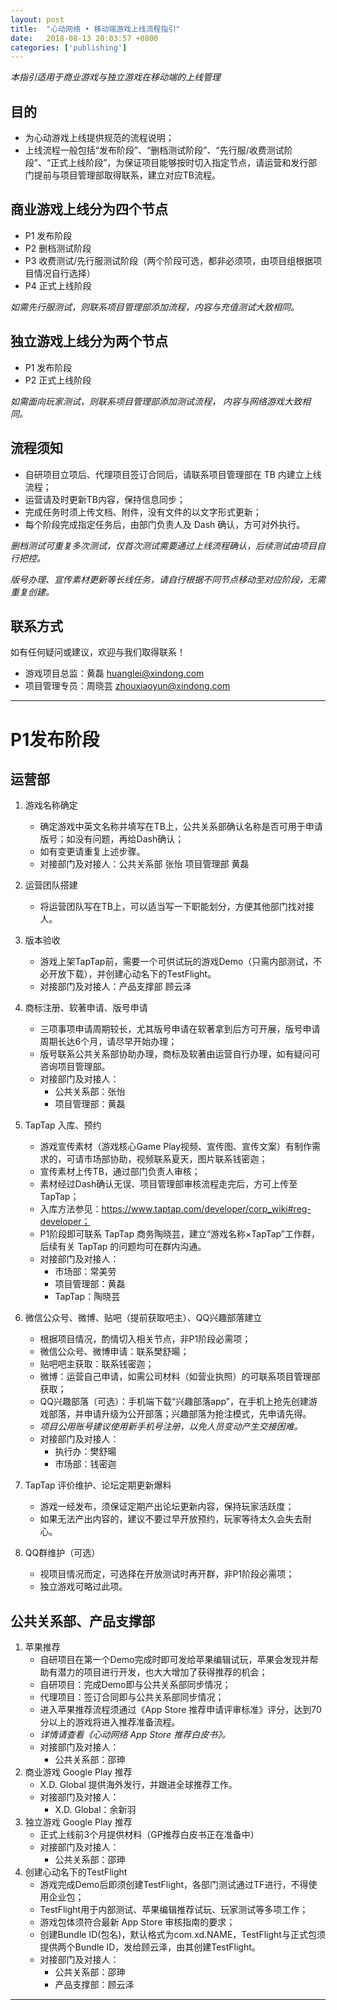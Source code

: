 ```yaml
---
layout: post
title:  "心动网络 • 移动端游戏上线流程指引"
date:   2018-08-13 20:03:57 +0800
categories: ['publishing']
---
```


*本指引适用于商业游戏与独立游戏在移动端的上线管理*

## 目的

- 为心动游戏上线提供规范的流程说明；
- 上线流程一般包括“发布阶段”、“删档测试阶段”、“先行服/收费测试阶段”、“正式上线阶段”，为保证项目能够按时切入指定节点，请运营和发行部门提前与项目管理部取得联系，建立对应TB流程。

## 商业游戏上线分为四个节点

- P1 发布阶段
- P2 删档测试阶段
- P3 收费测试/先行服测试阶段（两个阶段可选，都非必须项，由项目组根据项目情况自行选择）
- P4 正式上线阶段

*如需先行服测试，则联系项目管理部添加流程，内容与充值测试大致相同。*

## 独立游戏上线分为两个节点

- P1 发布阶段
- P2 正式上线阶段

*如需面向玩家测试，则联系项目管理部添加测试流程， 内容与网络游戏大致相同。*

## 流程须知

- 自研项目立项后、代理项目签订合同后，请联系项目管理部在 TB 内建立上线流程；
- 运营请及时更新TB内容，保持信息同步；
- 完成任务时须上传文档、附件，没有文件的以文字形式更新；
- 每个阶段完成指定任务后，由部门负责人及 Dash 确认，方可对外执行。

*删档测试可重复多次测试，仅首次测试需要通过上线流程确认，后续测试由项目自行把控。*

*版号办理、宣传素材更新等长线任务，请自行根据不同节点移动至对应阶段，无需重复创建。*

## 联系方式

如有任何疑问或建议，欢迎与我们取得联系！

- 游戏项目总监：黄磊 [huanglei@xindong.com](mailto:huanglei@xindong.com)
- 项目管理专员：周晓芸 [zhouxiaoyun@xindong.com](mailto:zhouxiaoyun@xindong.com)

----

# P1发布阶段

## 运营部

1. 游戏名称确定
    - 确定游戏中英文名称并填写在TB上，公共关系部确认名称是否可用于申请版号；如没有问题，再给Dash确认；
    - 如有变更请重复上述步骤。
    - 对接部门及对接人：公共关系部 张怡  项目管理部 黄磊
2. 运营团队搭建
    - 将运营团队写在TB上，可以适当写一下职能划分，方便其他部门找对接人。
3. 版本验收
    - 游戏上架TapTap前，需要一个可供试玩的游戏Demo（只需内部测试，不必开放下载），并创建心动名下的TestFlight。
    - 对接部门及对接人：产品支撑部 顾云泽
4. 商标注册、软著申请、版号申请
    - 三项事项申请周期较长，尤其版号申请在软著拿到后方可开展，版号申请周期长达6个月，请尽早开始办理；
    - 版号联系公共关系部协助办理，商标及软著由运营自行办理，如有疑问可咨询项目管理部。
    - 对接部门及对接人：
        - 公共关系部：张怡
        - 项目管理部：黄磊
5. TapTap 入库、预约

    - 游戏宣传素材（游戏核心Game Play视频、宣传图、宣传文案）有制作需求的，可请市场部协助，视频联系夏天，图片联系钱密迦；
    - 宣传素材上传TB，通过部门负责人审核；
    - 素材经过Dash确认无误、项目管理部审核流程走完后，方可上传至TapTap；
    - 入库方法参见：https://www.taptap.com/developer/corp_wiki#reg-developer；
    - P1阶段即可联系 TapTap 商务陶晓芸，建立“游戏名称×TapTap”工作群，后续有关 TapTap 的问题均可在群内沟通。
    - 对接部门及对接人：
        - 市场部：常美劳
        - 项目管理部：黄磊
        - TapTap：陶晓芸     
6. 微信公众号、微博、贴吧（提前获取吧主）、QQ兴趣部落建立
    - 根据项目情况，酌情切入相关节点，非P1阶段必需项；
    - 微信公众号、微博申请：联系樊舒暘；
    - 贴吧吧主获取：联系钱密迦；
    - 微博：运营自己申请，如需公司材料（如营业执照）的可联系项目管理部获取；
    - QQ兴趣部落（可选）：手机端下载“兴趣部落app”，在手机上抢先创建游戏部落，并申请升级为公开部落；兴趣部落为抢注模式，先申请先得。
    - *项目公用账号建议使用新手机号注册，以免人员变动产生交接困难。*
    - 对接部门及对接人：
        - 执行办：樊舒暘
        - 市场部：钱密迦
7. TapTap 评价维护、论坛定期更新爆料
    - 游戏一经发布，须保证定期产出论坛更新内容，保持玩家活跃度；
    - 如果无法产出内容的，建议不要过早开放预约，玩家等待太久会失去耐心。
8. QQ群维护（可选）
    - 视项目情况而定，可选择在开放测试时再开群，非P1阶段必需项；
    - 独立游戏可略过此项。

## 公共关系部、产品支撑部

1. 苹果推荐
    - 自研项目在第一个Demo完成时即可发给苹果编辑试玩，苹果会发现并帮助有潜力的项目进行开发，也大大增加了获得推荐的机会；
    - 自研项目：完成Demo即与公共关系部同步情况；
    - 代理项目：签订合同即与公共关系部同步情况；
    - 进入苹果推荐流程须通过《App Store 推荐申请评审标准》评分，达到70分以上的游戏将进入推荐准备流程。
    - *详情请查看《心动网络 App Store 推荐白皮书》。*
    - 对接部门及对接人：
        - 公共关系部：邵珅  
2. 商业游戏 Google Play 推荐
    - X.D. Global 提供海外发行，并跟进全球推荐工作。
    - 对接部门及对接人：
        - X.D. Global：余新羽
3. 独立游戏 Google Play 推荐
    - 正式上线前3个月提供材料（GP推荐白皮书正在准备中）
    - 对接部门及对接人：
        - 公共关系部：邵珅  
4. 创建心动名下的TestFlight
    - 游戏完成Demo后即须创建TestFlight，各部门测试通过TF进行，不得使用企业包；
    - TestFlight用于内部测试、苹果编辑推荐试玩、玩家测试等多项工作；
    - 游戏包体须符合最新 App Store 审核指南的要求；
    - 创建Bundle ID(包名)，默认格式为com.xd.NAME，TestFlight与正式包须提供两个Bundle ID，发给顾云泽，由其创建TestFlight。
    - 对接部门及对接人：
        - 公共关系部：邵珅
        - 产品支撑部：顾云泽

----
